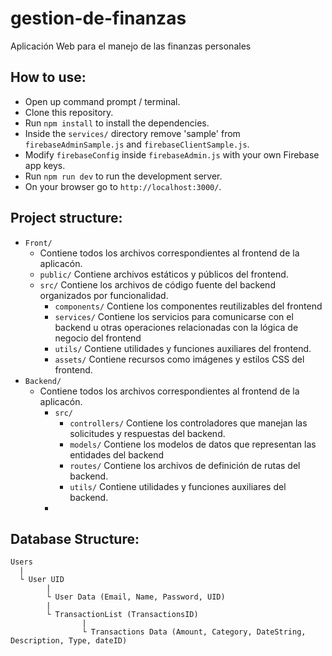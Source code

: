# gestion-de-finanzas
Aplicación Web para el manejo de las finanzas personales

## How to use:

-   Open up command prompt / terminal.
-   Clone this repository.
-   Run  `npm install` to install the dependencies.
-   Inside the `services/` directory remove 'sample' from `firebaseAdminSample.js` and `firebaseClientSample.js`.
-   Modify `firebaseConfig` inside `firebaseAdmin.js` with your own Firebase app keys.
-   Run ```npm run dev``` to run the development server.
-   On your browser go to `http://localhost:3000/`.

## Project structure:
- `Front/`
    - Contiene todos los archivos correspondientes al frontend de la aplicacón.
    - `public/`  Contiene archivos estáticos y públicos del frontend.
    - `src/` Contiene los archivos de código fuente del backend organizados por funcionalidad.
      - `components/`  Contiene los componentes reutilizables del frontend
      - `services/`  Contiene los servicios para comunicarse con el backend u otras operaciones relacionadas con la lógica de negocio del frontend
      - `utils/`  Contiene utilidades y funciones auxiliares del frontend.
      - `assets/` Contiene recursos como imágenes y estilos CSS del frontend.
- `Backend/` 
    - Contiene todos los archivos correspondientes al frontend de la aplicacón.
      - `src/` 
        - `controllers/` Contiene los controladores que manejan las solicitudes y respuestas del backend.
        - `models/` Contiene los modelos de datos que representan las entidades del backend
        - `routes/` Contiene los archivos de definición de rutas del backend.
        - `utils/`  Contiene utilidades y funciones auxiliares del backend.
      -

## Database Structure:
```
Users
  |
  └ User UID
        |
        └ User Data (Email, Name, Password, UID)
        |
        └ TransactionList (TransactionsID)
                |
                └ Transactions Data (Amount, Category, DateString, Description, Type, dateID)
```

